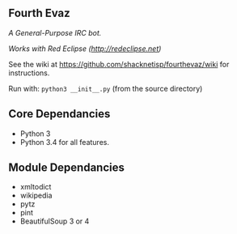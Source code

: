 ## Fourth Evaz

*A General-Purpose IRC bot.*

*Works with Red Eclipse (http://redeclipse.net)*

See the wiki at https://github.com/shacknetisp/fourthevaz/wiki for instructions.

Run with: `python3 __init__.py` (from the source directory)

## Core Dependancies
* Python 3
 * Python 3.4 for all features.

## Module Dependancies
* xmltodict
* wikipedia
* pytz
* pint
* BeautifulSoup 3 or 4
